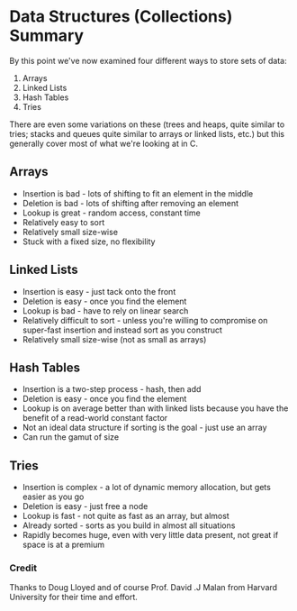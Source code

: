 # Data Structures (Collections) Summary

By this point we've now examined four different ways to store sets of data:

1. Arrays
2. Linked Lists
3. Hash Tables
4. Tries

There are even some variations on these (trees and heaps, quite similar to tries; stacks and queues
quite similar to arrays or linked lists, etc.) but this generally cover most of what we're looking at in C.

## Arrays

* Insertion is bad - lots of shifting to fit an element in the middle
* Deletion is bad - lots of shifting after removing an element
* Lookup is great - random access, constant time
* Relatively easy to sort
* Relatively small size-wise
* Stuck with a fixed size, no flexibility

## Linked Lists

* Insertion is easy - just tack onto the front
* Deletion is easy - once you find the element
* Lookup is bad - have to rely on linear search
* Relatively difficult to sort - unless you're willing to compromise on super-fast insertion and instead sort as you construct
* Relatively small size-wise (not as small as arrays)

## Hash Tables

* Insertion is a two-step process - hash, then add
* Deletion is easy - once you find the element
* Lookup is on average better than with linked lists because you have the benefit of a read-world constant factor
* Not an ideal data structure if sorting is the goal - just use an array
* Can run the gamut of size

## Tries

* Insertion is complex - a lot of dynamic memory allocation, but gets easier as you go
* Deletion is easy - just free a node
* Lookup is fast - not quite as fast as an array, but almost
* Already sorted - sorts as you build in almost all situations
* Rapidly becomes huge, even with very little data present, not great if space is at a premium

### Credit

Thanks to Doug Lloyed and of course Prof. David .J Malan from Harvard University for their time and effort.
